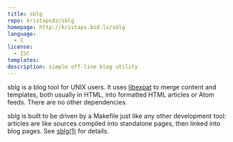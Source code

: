 ```yaml
---
title: sblg
repo: kristapsdz/sblg
homepage: http://kristaps.bsd.lv/sblg
language:
  - C
license:
  - ISC
templates:
description: simple off-line blog utility
---
```


sblg is a blog tool for UNIX users.
It uses [libexpat](http://expat.sourceforge.net/) to merge content and
templates, both usually in HTML, into formatted HTML articles or Atom
feeds.
There are no other dependencies.

sblg is built to be driven by a Makefile just like any other development
tool: articles are like sources compiled into standalone pages, then
linked into blog pages.
See [sblg(1)](http://kristaps.bsd.lv/sblg/sblg.1.html) for details.
